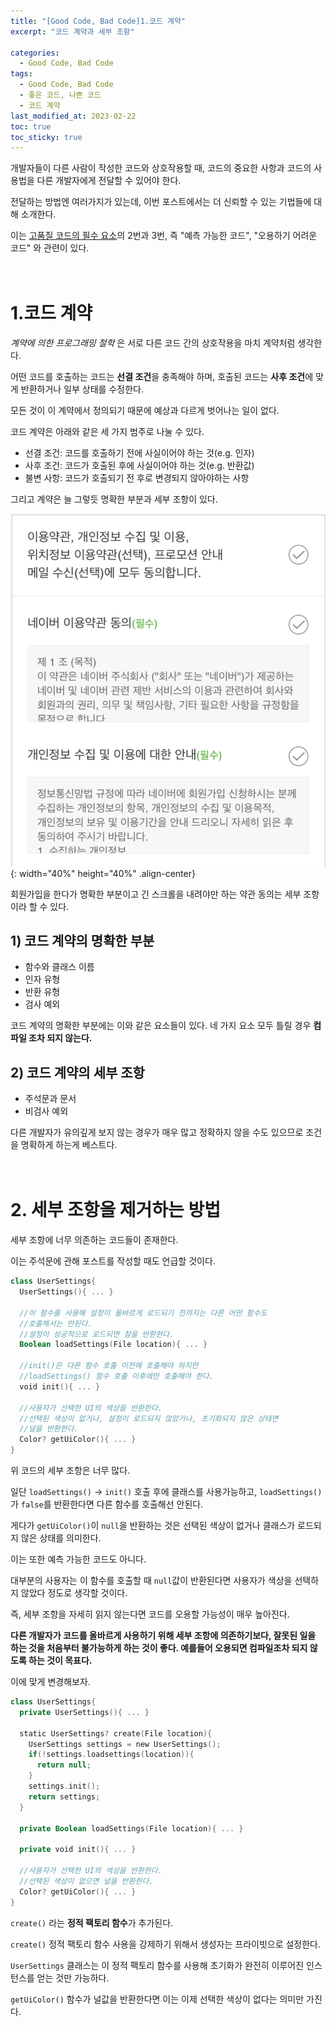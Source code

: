 ```yaml
---
title: "[Good Code, Bad Code]1.코드 계약"
excerpt: "코드 계약과 세부 조항"

categories:
  - Good Code, Bad Code
tags:
  - Good Code, Bad Code
  - 좋은 코드, 나쁜 코드
  - 코드 계약
last_modified_at: 2023-02-22
toc: true
toc_sticky: true
---
```


개발자들이 다른 사람이 작성한 코드와 상호작용할 때, 코드의 중요한 사항과 코드의 사용법을 다른 개발자에게 전달할 수 있어야 한다. 

전달하는 방법엔 여러가지가 있는데, 이번 포스트에서는 더 신뢰할 수 있는 기법들에 대해 소개한다.  

이는 [고품질 코드의 필수 요소](https://solesie.github.io/good%20code,%20bad%20code/Good-Code,-Bad-Code-0.%EA%B3%A0%ED%92%88%EC%A7%88-%EC%BD%94%EB%93%9C/#2%EA%B3%A0%ED%92%88%EC%A7%88-%EC%BD%94%EB%93%9C%EB%A5%BC-%EB%8B%AC%EC%84%B1%ED%95%98%EA%B8%B0-%EC%9C%84%ED%95%B4)의 2번과 3번, 즉 "예측 가능한 코드", "오용하기 어려운 코드"
와 관련이 있다.   
<br>
<br>

# 1.코드 계약

<I>계약에 의한 프로그래밍 철학</I> 은 서로 다른 코드 간의 상호작용을 마치 계약처럼 생각한다. 

어떤 코드를 호출하는 코드는 <strong>선결 조건</strong>을 충족해야 하며, 호출된 코드는 <strong>사후 조건</strong>에 맞게 반환하거나 일부 상태를 수정한다.  

모든 것이 이 계약에서 정의되기 때문에 예상과 다르게 벗어나는 일이 없다. 

코드 계약은 아래와 같은 세 가지 범주로 나눌 수 있다.  
- 선결 조건: 코드를 호출하기 전에 사실이어야 하는 것(e.g. 인자)
- 사후 조건: 코드가 호출된 후에 사실이어야 하는 것(e.g. 반환값)
- 불변 사항: 코드가 호출되기 전 후로 변경되지 않아야하는 사항   

그리고 계약은 늘 그렇듯 명확한 부분과 세부 조항이 있다.  

![세부 조항](/assets/images/%EC%8A%A4%ED%81%AC%EB%A6%B0%EC%83%B7%202023-02-23%20%EC%98%A4%ED%9B%84%2012.27.45.png){: width="40%" height="40%" .align-center}  

회원가입을 한다가 명확한 부분이고 긴 스크롤을 내려야만 하는 약관 동의는 세부 조항이라 할 수 있다. 

## 1) 코드 계약의 명확한 부분

- 함수와 클래스 이름
- 인자 유형
- 반환 유형
- 검사 예외

코드 계약의 명확한 부분에는 이와 같은 요소들이 있다. 네 가지 요소 모두 틀릴 경우 <strong>컴파일 조차 되지 않는다.</strong> 

## 2) 코드 계약의 세부 조항

- 주석문과 문서
- 비검사 예외     

다른 개발자가 유의깊게 보지 않는 경우가 매우 많고 정확하지 않을 수도 있으므로 조건을 명확하게 하는게 베스트다.  
<br>
<br>

# 2. 세부 조항을 제거하는 방법

세부 조항에 너무 의존하는 코드들이 존재한다.  

이는 주석문에 관해 포스트를 작성할 때도 언급할 것이다.  

```kotlin
class UserSettings{
  UserSettings(){ ... }

  //이 함수를 사용해 설정이 올바르게 로드되기 전까지는 다른 어떤 함수도
  //호출해서는 안된다.
  //설정이 성공적으로 로드되면 참을 반환한다.
  Boolean loadSettings(File location){ ... }

  //init()은 다른 함수 호출 이전에 호출해야 하지만
  //loadSettings() 함수 호출 이후에만 호출해야 한다.
  void init(){ ... }

  //사용자가 선택한 UI의 색상을 반환한다.
  //선택된 색상이 없거나, 설정이 로드되지 않았거나, 초기화되지 않은 상태면
  //널을 반환한다.
  Color? getUiColor(){ ... }
}
```

위 코드의 세부 조항은 너무 많다.  

일단 `loadSettings()` -> `init()` 호출 후에 클래스를 사용가능하고, `loadSettings()`가 `false`를 반환한다면 다른 함수를 호출해선 안된다.   

게다가 `getUiColor()`이 `null`을 반환하는 것은 선택된 색상이 없거나 클래스가 로드되지 않은 상태를 의미한다.   

이는 또한 예측 가능한 코드도 아니다.  

대부분의 사용자는 이 함수를 호출할 때 `null`값이 반환된다면 사용자가 색상을 선택하지 않았다 정도로 생각할 것이다. 

즉, 세부 조항을 자세히 읽지 않는다면 코드를 오용할 가능성이 매우 높아진다. 

<strong>
다른 개발자가 코드를 올바르게 사용하기 위해 세부 조항에 의존하기보다, 잘못된 일을 하는 것을 처음부터 불가능하게 하는 것이 좋다.   
</strong>

<strong>
예를들어 오용되면 컴파일조차 되지 않도록 하는 것이 목표다.      
</strong>

이에 맞게 변경해보자. 

```kotlin
class UserSettings{
  private UserSettings(){ ... }

  static UserSettings? create(File location){
    UserSettings settings = new UserSettings();
    if(!settings.loadsettings(location)){
      return null;
    }
    settings.init();
    return settings;
  }

  private Boolean loadSettings(File location){ ... }

  private void init(){ ... }

  //사용자가 선택한 UI의 색상을 반환한다.
  //선택된 색상이 없으면 널을 반환한다.
  Color? getUiColor(){ ... }
}
```

`create()` 라는 <strong>정적 팩토리 함수</strong>가 추가된다.  

`create()` 정적 팩토리 함수 사용을 강제하기 위해서 생성자는 프라이빗으로 설정한다.  

`UserSettings` 클래스는 이 정적 팩토리 함수를 사용해 초기화가 완전히 이루어진 인스턴스를 얻는 것만 가능하다.  

`getUiColor()` 함수가 널값을 반환한다면 이는 이제 선택한 색상이 없다는 의미만 가진다. 